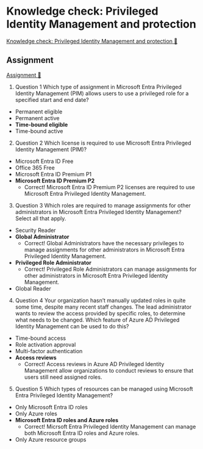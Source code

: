 # Knowledge check: Privileged Identity Management and protection

[Knowledge check: Privileged Identity Management and protection 🔗](https://www.coursera.org/learn/cybersecurity-identity-and-access-solutions-with-azure-ad/assignment-submission/s1vJx/knowledge-check-privileged-identity-management-and-protection)

## Assignment

[Assignment 🔗](https://www.coursera.org/learn/cybersecurity-identity-and-access-solutions-with-azure-ad/assignment-submission/s1vJx/knowledge-check-privileged-identity-management-and-protection/attempt)

1.  Question 1
    Which type of assignment in Microsoft Entra Privileged Identity Management (PIM) allows users to use a privileged role for a specified start and end date?

- Permanent eligible
- Permanent active
- **Time-bound eligible**
- Time-bound active

2. Question 2
   Which license is required to use Microsoft Entra Privileged Identity Management (PIM)?

- Microsoft Entra ID Free
- Office 365 Free
- Microsoft Entra ID Premium P1
- **Microsoft Entra ID Premium P2**
  - Correct! Microsoft Entra ID Premium P2 licenses are required to use Microsoft Entra Privileged Identity Management.

3. Question 3
   Which roles are required to manage assignments for other administrators in Microsoft Entra Privileged Identity Management? Select all that apply.

- Security Reader
- **Global Administrator**
  - Correct! Global Administrators have the necessary privileges to manage assignments for other administrators in Microsoft Entra Privileged Identity Management.
- **Privileged Role Administrator**
  - Correct! Privileged Role Administrators can manage assignments for other administrators in Microsoft Entra Privileged Identity Management.
- Global Reader

4. Question 4
   Your organization hasn’t manually updated roles in quite some time, despite many recent staff changes. The lead administrator wants to review the access provided by specific roles, to determine what needs to be changed. Which feature of Azure AD Privileged Identity Management can be used to do this?

- Time-bound access
- Role activation approval
- Multi-factor authentication
- **Access reviews**
  - Correct! Access reviews in Azure AD Privileged Identity Management allow organizations to conduct reviews to ensure that users still need assigned roles.

5. Question 5
   Which types of resources can be managed using Microsoft Entra Privileged Identity Management?

- Only Microsoft Entra ID roles
- Only Azure roles
- **Microsoft Entra ID roles and Azure roles**
  - Correct! Micrsoft Entra Privileged Identity Management can manage both Microsoft Entra ID roles and Azure roles.
- Only Azure resource groups
